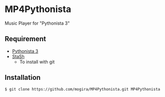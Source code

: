 # MP4Pythonista

Music Player for "Pythonista 3"

## Requirement

* [Pythonista 3](http://omz-software.com/pythonista/)
* [StaSh](https://github.com/ywangd/stash)
    * To install with git

## Installation

    $ git clone https://github.com/mogira/MP4Pythonista.git MP4Pythonista

